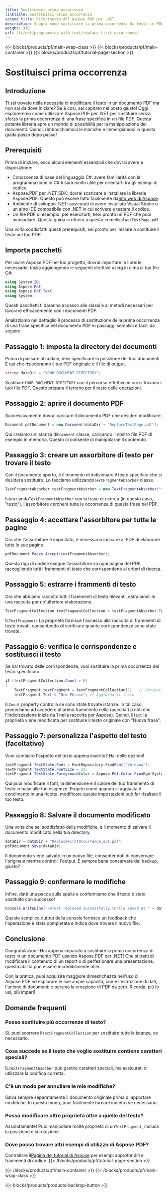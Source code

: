 ```yaml
---
title: Sostituisci prima occorrenza
linktitle: Sostituisci prima occorrenza
second_title: Riferimento API Aspose.PDF per .NET
description: Scopri come sostituire la prima occorrenza di testo in PDF usando Aspose.PDF per .NET con la nostra guida passo-passo. Perfetto per sviluppatori e gestori di documenti.
weight: 330
url: /it/net/programming-with-text/replace-first-occurrence/
---
```


{{< blocks/products/pf/main-wrap-class >}}
{{< blocks/products/pf/main-container >}}
{{< blocks/products/pf/tutorial-page-section >}}

# Sostituisci prima occorrenza

## Introduzione

Ti sei trovato nella necessità di modificare il testo in un documento PDF ma non sai da dove iniziare? Se è così, sei capitato nel posto giusto! Oggi esploreremo come utilizzare Aspose.PDF per .NET per sostituire senza sforzo la prima occorrenza di una frase specifica in un file PDF. Questa potente libreria apre un mondo di possibilità per la manipolazione dei documenti. Quindi, rimbocchiamoci le maniche e immergiamoci in questa guida passo dopo passo!

## Prerequisiti

Prima di iniziare, ecco alcuni elementi essenziali che dovrai avere a disposizione:

- Conoscenza di base del linguaggio C#: avere familiarità con la programmazione in C# ti sarà molto utile per orientarti tra gli esempi di codice.
-  Aspose.PDF per .NET SDK: dovrai scaricare e installare la libreria Aspose.PDF. Questo può essere fatto facilmente da[Sito web di Aspose](https://releases.aspose.com/pdf/net/). 
- Ambiente di sviluppo .NET: assicurati di avere installato Visual Studio o un altro IDE compatibile con .NET in cui scrivere e testare il codice.
- Un file PDF di esempio: per esercitarti, tieni pronto un PDF che puoi manipolare. Questa guida si riferirà a questo come`ReplaceTextPage.pdf`.

Una volta soddisfatti questi prerequisiti, sei pronto per iniziare a sostituire il testo nel tuo PDF!

## Importa pacchetti

Per usare Aspose.PDF nel tuo progetto, dovrai importare le librerie necessarie. Inizia aggiungendo le seguenti direttive using in cima al tuo file C#:

```csharp
using System.IO;
using Aspose.Pdf;
using Aspose.Pdf.Text;
using System;
```

Questi pacchetti ti daranno accesso alle classi e ai metodi necessari per lavorare efficacemente con i documenti PDF.

Analizziamo nel dettaglio il processo di sostituzione della prima occorrenza di una frase specifica nel documento PDF in passaggi semplici e facili da seguire.

## Passaggio 1: imposta la directory dei documenti

Prima di passare al codice, devi specificare la posizione dei tuoi documenti. È qui che risiederanno il tuo PDF originale e il file di output.

```csharp
string dataDir = "YOUR DOCUMENT DIRECTORY";
```
 Sostituire`YOUR DOCUMENT DIRECTORY` con il percorso effettivo in cui si trovano i tuoi file PDF. Questo prepara il terreno per il resto delle operazioni.

## Passaggio 2: aprire il documento PDF

Successivamente dovrai caricare il documento PDF che desideri modificare.

```csharp
Document pdfDocument = new Document(dataDir + "ReplaceTextPage.pdf");
```
Qui creiamo un'istanza di`Document` classe, caricando il nostro file PDF di esempio in memoria. Questo ci consente di manipolarne il contenuto.

## Passaggio 3: creare un assorbitore di testo per trovare il testo

 Con il documento aperto, è il momento di individuare il testo specifico che si desidera sostituire. Lo facciamo utilizzando`TextFragmentAbsorber` classe.

```csharp
TextFragmentAbsorber textFragmentAbsorber = new TextFragmentAbsorber("text");
```
 Istanziando`TextFragmentAbsorber` con la frase di ricerca (in questo caso, "testo"), l'assorbitore cercherà tutte le occorrenze di questa frase nel PDF.

## Passaggio 4: accettare l'assorbitore per tutte le pagine

Ora che l'assorbitore è impostato, è necessario indicare al PDF di elaborare tutte le sue pagine.

```csharp
pdfDocument.Pages.Accept(textFragmentAbsorber);
```
Questa riga di codice esegue l'assorbitore su ogni pagina del PDF, raccogliendo tutti i frammenti di testo che corrispondono ai criteri di ricerca.

## Passaggio 5: estrarre i frammenti di testo

Ora che abbiamo raccolto tutti i frammenti di testo rilevanti, estraiamoli in una raccolta per un'ulteriore elaborazione.

```csharp
TextFragmentCollection textFragmentCollection = textFragmentAbsorber.TextFragments;
```
 IL`TextFragments` La proprietà fornisce l'accesso alla raccolta di frammenti di testo trovati, consentendo di verificare quante corrispondenze sono state trovate.

## Passaggio 6: verifica le corrispondenze e sostituisci il testo

Se hai trovato delle corrispondenze, vuoi sostituire la prima occorrenza del testo specificato.

```csharp
if (textFragmentCollection.Count > 0)
{
    TextFragment textFragment = textFragmentCollection[1];  // Ottieni la prima occorrenza
    textFragment.Text = "New Phrase"; // Aggiorna il testo
```
 IL`Count` property controlla se sono state trovate istanze. In tal caso, procediamo ad accedere al primo frammento nella raccolta (si noti che l'indicizzazione inizia da 1 nella raccolta per Aspose). Quindi, il`Text` la proprietà viene modificata per sostituire il testo originale con "Nuova frase".

## Passaggio 7: personalizza l'aspetto del testo (facoltativo)

Vuoi cambiare l'aspetto del testo appena inserito? Hai delle opzioni!

```csharp
textFragment.TextState.Font = FontRepository.FindFont("Verdana");
textFragment.TextState.FontSize = 22;
textFragment.TextState.ForegroundColor = Aspose.Pdf.Color.FromRgb(System.Drawing.Color.Blue);
```
Qui puoi modificare il font, la dimensione e il colore del tuo frammento di testo in base alle tue esigenze. Proprio come quando si aggiusta il condimento in una ricetta, modificare queste impostazioni può far risaltare il tuo testo.

## Passaggio 8: Salvare il documento modificato

Una volta che sei soddisfatto delle modifiche, è il momento di salvare il documento modificato nella tua directory.

```csharp
dataDir = dataDir + "ReplaceFirstOccurrence_out.pdf";
pdfDocument.Save(dataDir);
```
Il documento viene salvato in un nuovo file, consentendoti di conservare l'originale mentre controlli l'output. È sempre bene conservare dei backup, giusto?

## Passaggio 9: confermare le modifiche

Infine, datti una pacca sulla spalla e confermiamo che il testo è stato sostituito con successo!

```csharp
Console.WriteLine("\nText replaced successfully.\nFile saved at " + dataDir);
```
Questo semplice output della console fornisce un feedback che l'operazione è stata completata e indica dove trovare il nuovo file.

## Conclusione

Congratulazioni! Hai appena imparato a sostituire la prima occorrenza di testo in un documento PDF usando Aspose.PDF per .NET! Che si tratti di modificare il contenuto di un report o di perfezionare una presentazione, questa abilità può essere incredibilmente utile. 

Con la pratica, puoi acquisire maggiore dimestichezza nell'uso di Aspose.PDF ed esplorare le sue ampie capacità, come l'estrazione di dati, l'unione di documenti e persino la creazione di PDF da zero. Ricorda, più lo usi, più impari!

## Domande frequenti

### Posso sostituire più occorrenze di testo?
 Sì, puoi scorrere il`textFragmentCollection` per sostituire tutte le istanze, se necessario.

### Cosa succede se il testo che voglio sostituire contiene caratteri speciali?
 IL`TextFragmentAbsorber` può gestire caratteri speciali, ma assicurati di utilizzare la codifica corretta.

### C'è un modo per annullare le mie modifiche?
Salva sempre separatamente il documento originale prima di apportare modifiche. In questo modo, puoi facilmente tornare indietro se necessario.

### Posso modificare altre proprietà oltre a quelle del testo?
 Assolutamente! Puoi manipolare molte proprietà di un`TextFragment`, inclusa la posizione e la rotazione.

### Dove posso trovare altri esempi di utilizzo di Aspose.PDF?
 Controllare il[Pagina del tutorial di Aspose](https://releases.aspose.com/pdf/net/) per esempi approfonditi e frammenti di codice.
{{< /blocks/products/pf/tutorial-page-section >}}

{{< /blocks/products/pf/main-container >}}
{{< /blocks/products/pf/main-wrap-class >}}

{{< blocks/products/products-backtop-button >}}
